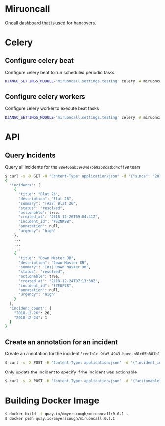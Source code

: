 Miruoncall
==========

Oncall dashboard that is used for handovers.

# Celery

## Configure celery beat

Configure celery beat to run scheduled periodic tasks

```bash
DJANGO_SETTINGS_MODULE='miruoncall.settings.testing' celery -A miruoncall beat -l debug --max-interval 60
```

## Configure celery workers

Configure celery worker to execute beat tasks

```bash
DJANGO_SETTINGS_MODULE='miruoncall.settings.testing' celery -A miruoncall worker -l debug
```

# API

## Query Incidents

Query all incidents for the `88e406ab39e04d7bb92b8ca2bd4cff98` team

```bash
$ curl -s -X GET -H "Content-Type: application/json" -d '{"since": "2018-12-20", "until": "2018-12-30"}' http://127.0.0.1:8000/incidents/88e406ab39e04d7bb92b8ca2bd4cff98  | jq .
{
  "incidents": [
    {
      "title": "Blat 26",
      "description": "Blat 26",
      "summary": "[#27] Blat 26",
      "status": "resolved",
      "actionable": true,
      "created_at": "2018-12-26T09:04:41Z",
      "incident_id": "PS2NK9B",
      "annotation": null,
      "urgency": "high"
    },
    ...
    ...
    ...
    {
      "title": "Down Master DB",
      "description": "Down Master DB",
      "summary": "[#1] Down Master DB",
      "status": "resolved",
      "actionable": true,
      "created_at": "2018-12-24T07:13:38Z",
      "incident_id": "PZEUF78",
      "annotation": null,
      "urgency": "high"
    }
  ],
  "incident_count": {
    "2018-12-26": 26,
    "2018-12-24": 1
  }
}
```

## Create an annotation for an incident

Create an annotation for the incident `3cec1b1c-9fa5-4943-baec-b81c65b801b1`

```bash
$ curl -s -X POST -H "Content-Type: application/json" -d '{"incident_ids": "3cec1b1c-9fa5-4943-baec-b81c65b801b1", "annotation": "This is a simple annotation", "actionable": true}' http://127.0.0.1:8000/incidents/88e406ab39e04d7bb92b8ca2bd4cff98
```

Only update the incident to specify if the incident was actionable

```bash
$ curl -s -X POST -H "Content-Type: application/json" -d '{"actionable": true}' http://127.0.0.1:8000/incidents/88e406ab39e04d7bb92b8ca2bd4cff98
```

# Building Docker Image

```bash
$ docker build -t quay.io/dmyerscough/miruoncall:0.0.1 .
$ docker push quay.io/dmyerscough/miruoncall:0.0.1
```
